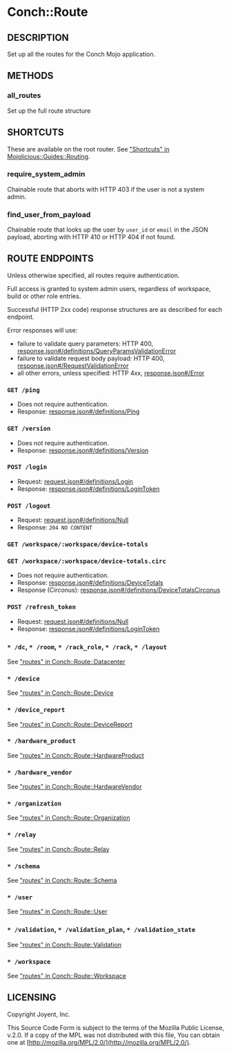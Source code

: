 # Conch::Route

## DESCRIPTION

Set up all the routes for the Conch Mojo application.

## METHODS

### all\_routes

Set up the full route structure

## SHORTCUTS

These are available on the root router. See ["Shortcuts" in Mojolicious::Guides::Routing](https://metacpan.org/pod/Mojolicious%3A%3AGuides%3A%3ARouting#shortcuts).

### require\_system\_admin

Chainable route that aborts with HTTP 403 if the user is not a system admin.

### find\_user\_from\_payload

Chainable route that looks up the user by `user_id` or `email` in the JSON payload,
aborting with HTTP 410 or HTTP 404 if not found.

## ROUTE ENDPOINTS

Unless otherwise specified, all routes require authentication.

Full access is granted to system admin users, regardless of workspace, build or other role
entries.

Successful (HTTP 2xx code) response structures are as described for each endpoint.

Error responses will use:

- failure to validate query parameters: HTTP 400, [response.json#/definitions/QueryParamsValidationError](../json-schema/response.json#/definitions/QueryParamsValidationError)
- failure to validate request body payload: HTTP 400, [response.json#/RequestValidationError](../json-schema/response.json#/RequestValidationError)
- all other errors, unless specified: HTTP 4xx, [response.json#/Error](../json-schema/response.json#/Error)

### `GET /ping`

- Does not require authentication.
- Response: [response.json#/definitions/Ping](../json-schema/response.json#/definitions/Ping)

### `GET /version`

- Does not require authentication.
- Response: [response.json#/definitions/Version](../json-schema/response.json#/definitions/Version)

### `POST /login`

- Request: [request.json#/definitions/Login](../json-schema/request.json#/definitions/Login)
- Response: [response.json#/definitions/LoginToken](../json-schema/response.json#/definitions/LoginToken)

### `POST /logout`

- Request: [request.json#/definitions/Null](../json-schema/request.json#/definitions/Null)
- Response: `204 NO CONTENT`

### `GET /workspace/:workspace/device-totals`

### `GET /workspace/:workspace/device-totals.circ`

- Does not require authentication.
- Response: [response.json#/definitions/DeviceTotals](../json-schema/response.json#/definitions/DeviceTotals)
- Response (Circonus): [response.json#/definitions/DeviceTotalsCirconus](../json-schema/response.json#/definitions/DeviceTotalsCirconus)

### `POST /refresh_token`

- Request: [request.json#/definitions/Null](../json-schema/request.json#/definitions/Null)
- Response: [response.json#/definitions/LoginToken](../json-schema/response.json#/definitions/LoginToken)

### `* /dc`, `* /room`, `* /rack_role`, `* /rack`, `* /layout`

See ["routes" in Conch::Route::Datacenter](../modules/Conch%3A%3ARoute%3A%3ADatacenter#routes)

### `* /device`

See ["routes" in Conch::Route::Device](../modules/Conch%3A%3ARoute%3A%3ADevice#routes)

### `* /device_report`

See ["routes" in Conch::Route::DeviceReport](../modules/Conch%3A%3ARoute%3A%3ADeviceReport#routes)

### `* /hardware_product`

See ["routes" in Conch::Route::HardwareProduct](../modules/Conch%3A%3ARoute%3A%3AHardwareProduct#routes)

### `* /hardware_vendor`

See ["routes" in Conch::Route::HardwareVendor](../modules/Conch%3A%3ARoute%3A%3AHardwareVendor#routes)

### `* /organization`

See ["routes" in Conch::Route::Organization](../modules/Conch%3A%3ARoute%3A%3AOrganization#routes)

### `* /relay`

See ["routes" in Conch::Route::Relay](../modules/Conch%3A%3ARoute%3A%3ARelay#routes)

### `* /schema`

See ["routes" in Conch::Route::Schema](../modules/Conch%3A%3ARoute%3A%3ASchema#routes)

### `* /user`

See ["routes" in Conch::Route::User](../modules/Conch%3A%3ARoute%3A%3AUser#routes)

### `* /validation`, `* /validation_plan`, `* /validation_state`

See ["routes" in Conch::Route::Validation](../modules/Conch%3A%3ARoute%3A%3AValidation#routes)

### `* /workspace`

See ["routes" in Conch::Route::Workspace](../modules/Conch%3A%3ARoute%3A%3AWorkspace#routes)

## LICENSING

Copyright Joyent, Inc.

This Source Code Form is subject to the terms of the Mozilla Public License,
v.2.0. If a copy of the MPL was not distributed with this file, You can obtain
one at [http://mozilla.org/MPL/2.0/](http://mozilla.org/MPL/2.0/).
